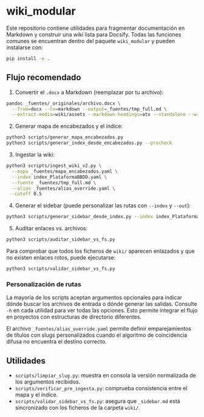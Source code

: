 # wiki_modular

Este repositorio contiene utilidades para fragmentar documentación en Markdown
y construir una wiki lista para Docsify.  Todas las funciones comunes se
encuentran dentro del paquete `wiki_modular` y pueden instalarse con:

```bash
pip install -e .
```

## Flujo recomendado

1. Convertir el `.docx` a Markdown (reemplazar por tu archivo):

```bash
pandoc _fuentes/_originales/archivo.docx \
  --from=docx --to=markdown --output=_fuentes/tmp_full.md \
  --extract-media=wiki/assets --markdown-headings=atx --standalone --wrap=none
```

2. Generar mapa de encabezados y el índice:

```bash
python3 scripts/generar_mapa_encabezados.py
python3 scripts/generar_index_desde_encabezados.py --precheck
```

3. Ingestar la wiki:

```bash
python3 scripts/ingest_wiki_v2.py \
  --mapa _fuentes/mapa_encabezados.yaml \
  --index index_PlataformaBBDD.yaml \
  --fuente _fuentes/tmp_full.md \
  --alias _fuentes/alias_override.yaml \
 --cutoff 0.5
```

4. Generar el sidebar (puede personalizar las rutas con `--index` y `--out`):

```bash
python3 scripts/generar_sidebar_desde_index.py --index index_PlataformaBBDD.yaml --out _sidebar.md
```

5. Auditar enlaces vs. archivos:

```bash
python3 scripts/auditar_sidebar_vs_fs.py
```

Para comprobar que todos los ficheros de `wiki/` aparecen enlazados y que no
existen enlaces rotos, puede ejecutarse:

```bash
python3 scripts/validar_sidebar_vs_fs.py
```

### Personalización de rutas

La mayoría de los scripts aceptan argumentos opcionales para indicar dónde
buscar los archivos de entrada o dónde generar las salidas.  Consulte `-h` en
cada utilidad para ver todas las opciones.  Esto permite integrar el flujo en
proyectos con estructuras de directorio diferentes.

El archivo `_fuentes/alias_override.yaml` permite definir emparejamientos de
títulos con slugs personalizados cuando el algoritmo de coincidencia difusa no
encuentra el destino correcto.

## Utilidades

- `scripts/limpiar_slug.py`: muestra en consola la versión normalizada de los argumentos recibidos.
- `scripts/verificar_pre_ingesta.py`: comprueba consistencia entre el mapa y el índice.
- `scripts/validar_sidebar_vs_fs.py`: asegura que `_sidebar.md` está sincronizado con los ficheros de la carpeta `wiki/`.



